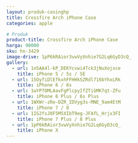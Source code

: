 ```yaml
---
layout: produk-casinghp
title: Crossfire Arch iPhone Case
categories: apple

# Produk
product-title: Crossfire Arch iPhone Case
harga: 90000
sku: hn-3429
image-drive: 1pP6kRAior3vwVyXnhie7G2Lq6GyD3cQ_
gallery:
  - url: 1n5AA4l-kP_DEKYcvwi4Tck3jNuXojxce
    title: iPhone 5 / 5s / SE
  - url: 15OyfiDlEfkxhFFHHkSZRdl716bYhxLRk
    title: iPhone 6 / 6s
  - url: 1wYP7OMLAavFgPlcpyIfZTiGMK7qt-ZFu
    title: iPhone 6 Plus / 6s Plus
  - url: 1WXWr-zRe-DZR_IDVyg3s-MNE_9am4EtM
    title: iPhone 7 / 8
  - url: 1IG2fsJ0F5M5XIbT9eg-JFAfL_Hrjx3FI
    title: iPhone 7 Plus / 8 Plus
  - url: 1pP6kRAior3vwVyXnhie7G2Lq6GyD3cQ_
    title: iPhone X
---
```

